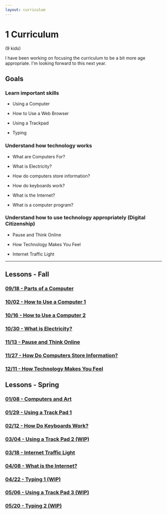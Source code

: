 ```yaml
---
layout: curriculum
---
```


# 1 Curriculum

(9 kids)

I have been working on focusing the curriculum to be a bit more age appropriate.  I'm looking forward to this next year.


## Goals

### Learn important skills

* Using a Computer

* How to Use a Web Browser

* Using a Trackpad

* Typing


### Understand how technology works

* What are Computers For?

* What is Electricity?

* How do computers store information?

* How do keyboards work?

* What is the Internet?

* What is a computer program?


### Understand how to use technology appropriately (Digital Citizenship)

* Pause and Think Online

* How Technology Makes You Feel

* Internet Traffic Light

---

## Lessons - Fall

### [09/18 - Parts of a Computer](parts_of_a_computer.md)

### [10/02 - How to Use a Computer 1](how_to_use_a_computer.md)

### [10/16 - How to Use a Computer 2](how_to_use_a_computer.md)

### [10/30 - What is Electricity?](what_is_electricity.md)

### [11/13 - Pause and Think Online](pause_and_think_online.md)

### [11/27 - How Do Computers Store Information?](how_do_computers_store_information.md)

### [12/11 - How Technology Makes You Feel](how_technology_makes_you_feel.md)

## Lessons - Spring

### [01/08 - Computers and Art](computers_and_art.md)

### [01/29 - Using a Track Pad 1](using_a_track_pad_1.md)

### [02/12 - How Do Keyboards Work?](how_do_keyboards_work.md)

### [03/04 - Using a Track Pad 2 (WIP)](using_a_track_pad_2.md)

### [03/18 - Internet Traffic Light](internet_traffic_light.md)

### [04/08 - What is the Internet?](what_is_the_internet.md)

### [04/22 - Typing 1 (WIP)](typing_1.md)

### [05/06 - Using a Track Pad 3 (WIP)](using_a_track_pad_3.md)

### [05/20 - Typing 2 (WIP)](typing_2.md)
